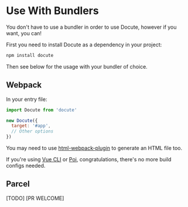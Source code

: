 # Use With Bundlers

You don't have to use a bundler in order to use Docute, however if you want, you can!

First you need to install Docute as a dependency in your project:

```bash
npm install docute
```

Then see below for the usage with your bundler of choice.

## Webpack

In your entry file:

```js
import Docute from 'docute'

new Docute({
  target: '#app',
  // Other options
})
```

You may need to use [html-webpack-plugin](https://github.com/jantimon/html-webpack-plugin) to generate an HTML file too.

If you're using [Vue CLI](https://cli.vuejs.org) or [Poi](https://poi.js.org), congratulations, there's no more build configs needed.

## Parcel

[TODO] [PR WELCOME]
